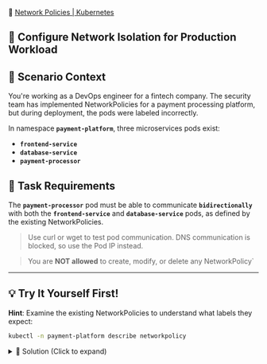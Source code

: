 📘 [Network Policies | Kubernetes ](https://kubernetes.io/docs/concepts/services-networking/network-policies/) 

## 🔧 Configure Network Isolation for Production Workload

## 📖 Scenario Context

You're working as a DevOps engineer for a fintech company. The security team has implemented NetworkPolicies for a payment processing platform, but during deployment, the pods were labeled incorrectly. 

In namespace **`payment-platform`**, three microservices pods exist:

- **`frontend-service`** 
- **`database-service`** 
- **`payment-processor`** 

## 🎯 Task Requirements

The **`payment-processor`** pod must be able to communicate **`bidirectionally`** with both the **`frontend-service`** and **`database-service`** pods, as defined by the existing NetworkPolicies.

> Use curl or wget to test pod communication. DNS communication is blocked, so use the Pod IP instead.

> You are **NOT allowed** to create, modify, or delete any NetworkPolicy`

---

## 💡 Try It Yourself First!

**Hint**: Examine the existing NetworkPolicies to understand what labels they expect:
```bash
kubectl -n payment-platform describe networkpolicy
```

<details><summary>🔧 Solution (Click to expand)</summary>

### Step 1: Examine the Current State

First, check the current pod labels and NetworkPolicies:

```bash
kubectl -n payment-platform get pods --show-labels
```

```bash
kubectl -n payment-platform get networkpolicy
```

### Step 2: Analyze NetworkPolicy Requirements

Examine what labels each NetworkPolicy expects:

```bash
kubectl -n payment-platform describe networkpolicy payment-processor-policy
```

You'll see the policy selects pods with `tier=payment` and allows traffic from/to pods with `tier=frontend` and `tier=database`.

### Step 3: Update Pod Labels

Apply the correct labels to align with NetworkPolicies:

```bash
# Label the frontend service
kubectl -n payment-platform label pod frontend-service tier=frontend --overwrite

# Label the database service  
kubectl -n payment-platform label pod database-service tier=database --overwrite

# Label the payment processor
kubectl -n payment-platform label pod payment-processor tier=payment --overwrite
```

### Step 4: Verify the Labels

```bash
kubectl -n payment-platform get pods --show-labels
```

You should see:
```
NAME                READY   STATUS    RESTARTS   AGE   LABELS
frontend-service    1/1     Running   0          5m    tier=frontend,version=v1.2.3
database-service    1/1     Running   0          5m    tier=database,version=v2.1.0
payment-processor   1/1     Running   0          5m    component=payment,tier=payment,version=v1.0.0
```

### Step 5: Test Network Connectivity (Optional)

You can test the network policies by executing into pods and testing connectivity:

```bash
# Test from payment-processor to frontend-service
kubectl -n payment-platform exec payment-processor -- curl -m 5 frontend-service

# Test from payment-processor to database-service  
kubectl -n payment-platform exec payment-processor -- curl -m 5 database-service
```

---

### 🎉 Success Criteria

✅ **payment-processor** pod has label `tier=payment`  
✅ **frontend-service** pod has label `tier=frontend`  
✅ **database-service** pod has label `tier=database`  
✅ NetworkPolicies now properly isolate traffic according to security requirements

</details>

